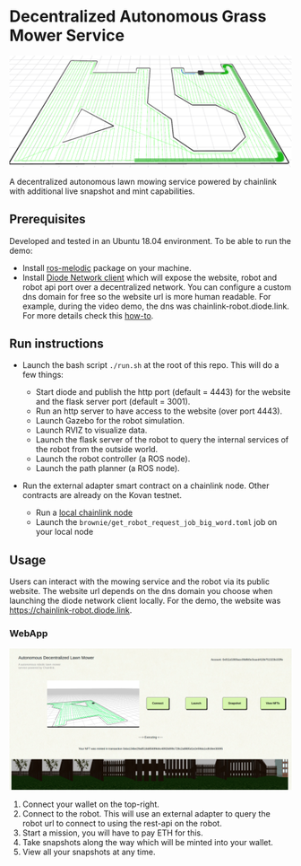 # Decentralized Autonomous Grass Mower Service

![Simulation Rviz](images/rviz.png?raw=true "Title")

A decentralized autonomous lawn mowing service powered by chainlink with additional live snapshot and mint capabilities.

## Prerequisites
Developed and tested in an Ubuntu 18.04 environment.
To be able to run the demo:
- Install [ros-melodic](http://wiki.ros.org/melodic/Installation/Ubuntu) package on your machine.
- Install [Diode Network client](https://diode.io/products/diode-network/) which will expose the website, robot and robot api port over a decentralized network. You can configure a custom dns domain for free so the website url is more human readable. For example, during the video demo, the dns was chainlink-robot.diode.link. For more details check this [how-to](https://support.diode.io/article/ss32engxlq-publish-your-local-webserver).

## Run instructions
- Launch the bash script `./run.sh` at the root of this repo. This will do a few things:
    - Start diode and publish the http port (default = 4443) for the website and the flask server port (default = 3001).
    - Run an http server to have access to the website (over port 4443).
    - Launch Gazebo for the robot simulation.
    - Launch RVIZ to visualize data.
    - Launch the flask server of the robot to query the internal services of the robot from the outside world.
    - Launch the robot controller (a ROS node).
    - Launch the path planner (a ROS node).

- Run the external adapter smart contract on a chainlink node. Other contracts are already on the Kovan testnet.
    - Run a [local chainlink node](https://www.youtube.com/watch?v=DO3O6ZUtwbs&ab_channel=Chainlink)
    - Launch the `brownie/get_robot_request_job_big_word.toml` job on your local node

## Usage
Users can interact with the mowing service and the robot via its public website. The website url depends on the dns domain you choose when launching the diode network client locally. For the demo, the website was https://chainlink-robot.diode.link.

### WebApp

![WebApp](images/webapp.png?raw=true "Title")

1. Connect your wallet on the top-right.
2. Connect to the robot. This will use an external adapter to query the robot url to connect to using the rest-api on the robot.
3. Start a mission, you will have to pay ETH for this.
4. Take snapshots along the way which will be minted into your wallet.
5. View all your snapshots at any time.
